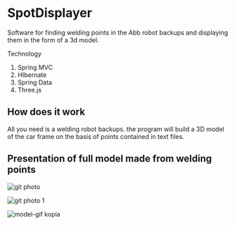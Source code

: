 # SpotDisplayer

Software for finding welding points in the Abb robot backups and displaying them in the form of a 3d model.

Technology
1. Spring MVC
2. HIbernate
3. Spring Data
4. Three.js


## How does it work

All you need is a welding robot backups. the program will build a 3D model of the car frame on the basis of points contained in text files.


## Presentation of full model made from welding points

![git photo](https://user-images.githubusercontent.com/30048214/40440282-eb047a26-5ebd-11e8-8595-b408d5b2a886.jpg)

![git photo 1](https://user-images.githubusercontent.com/30048214/40440383-34d00904-5ebe-11e8-80a7-07883f06d5fd.png)

![model-gif kopia](https://user-images.githubusercontent.com/30048214/40440623-df44e7ce-5ebe-11e8-8bc9-5809907ac04c.gif)

